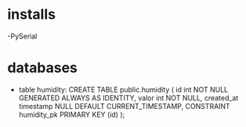 # installs
-PySerial

# databases
- table humidity:
CREATE TABLE public.humidity (
	id int NOT NULL GENERATED ALWAYS AS IDENTITY,
	valor int NOT NULL,
	created_at timestamp NULL DEFAULT CURRENT_TIMESTAMP,
	CONSTRAINT humidity_pk PRIMARY KEY (id)
);
